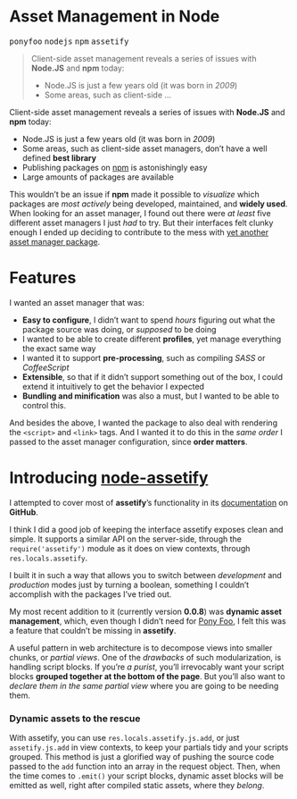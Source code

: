 <h1>Asset Management in Node</h1>

<div><kbd>ponyfoo</kbd> <kbd>nodejs</kbd> <kbd>npm</kbd> <kbd>assetify</kbd></div>

<blockquote><p>Client-side asset management reveals a series of issues with <strong>Node.JS</strong> and <strong>npm</strong> today:</p><ul> <li>Node.JS is just a few years old (it was born in <em>2009</em>)</li> <li>Some areas, such as client-side &#x2026;</li></ul></blockquote>

<div><p>Client-side asset management reveals a series of issues with <strong>Node.JS</strong> and <strong>npm</strong> today:</p></div>

<div></div>

<div><ul> <li>Node.JS is just a few years old (it was born in <em>2009</em>)</li> <li>Some areas, such as client-side asset managers, don&#x2019;t have a well defined <strong>best library</strong></li> <li>Publishing packages on <a href="https://npmjs.org/" target="_blank">npm</a> is astonishingly easy</li> <li>Large amounts of packages are available</li> </ul></div>

<div><p>This wouldn&#x2019;t be an issue if <strong>npm</strong> made it possible to <em>visualize</em> which packages are <em>most actively</em> being developed, maintained, and <strong>widely used</strong>. When looking for an asset manager, I found out there were <em>at least</em> five different asset managers I just <em>had</em> to try. But their interfaces felt clunky enough I ended up deciding to contribute to the mess with <a href="https://npmjs.org/package/assetify" target="_blank" aria-label="assetify on npm">yet another asset manager package</a>.</p> <h1 id="features">Features</h1> <p>I wanted an asset manager that was:</p> <ul> <li><strong>Easy to configure</strong>, I didn&#x2019;t want to spend <em>hours</em> figuring out what the package source was doing, or <em>supposed</em> to be doing</li> <li>I wanted to be able to create different <strong>profiles</strong>, yet manage everything the exact same way</li> <li>I wanted it to support <strong>pre-processing</strong>, such as compiling <em>SASS</em> or <em>CoffeeScript</em></li> <li><strong>Extensible</strong>, so that if it didn&#x2019;t support something out of the box, I could extend it intuitively to get the behavior I expected</li> <li><strong>Bundling and minification</strong> was also a must, but I wanted to be able to control this.</li> </ul> <p>And besides the above, I wanted the package to also deal with rendering the <code class="md-code md-code-inline">&lt;script&gt;</code> and <code class="md-code md-code-inline">&lt;link&gt;</code> tags. And I wanted it to do this in the <em>same order</em> I passed to the asset manager configuration, since <strong>order matters</strong>.</p> <h1 id="introducing-node-assetify-https-githubcom-bevacqua-node-assetify-node-assetify-on-github">Introducing <a href="https://github.com/bevacqua/node-assetify" target="_blank" aria-label="node-assetify on GitHub">node-assetify</a></h1> <p>I attempted to cover most of <strong>assetify</strong>&#x2019;s functionality in its <a href="https://github.com/bevacqua/node-assetify/blob/master/README.md" target="_blank" aria-label="node-assetify documentation">documentation</a> on <strong>GitHub</strong>.</p> <p>I think I did a good job of keeping the interface assetify exposes clean and simple. It supports a similar API on the server-side, through the <code class="md-code md-code-inline">require(&apos;assetify&apos;)</code> module as it does on view contexts, through <code class="md-code md-code-inline">res.locals.assetify</code>.</p> <p>I built it in such a way that allows you to switch between <em>development</em> and <em>production</em> modes just by turning a boolean, something I couldn&#x2019;t accomplish with the packages I&#x2019;ve tried out.</p> <p>My most recent addition to it (currently version <strong>0.0.8</strong>) was <strong>dynamic asset management</strong>, which, even though I didn&#x2019;t need for <a href="https://github.com/bevacqua/ponyfoo" target="_blank">Pony Foo</a>, I felt this was a feature that couldn&#x2019;t be missing in <strong>assetify</strong>.</p> <p>A useful pattern in web architecture is to decompose views into smaller chunks, or <em>partial views</em>. One of the <em>drawbacks</em> of such modularization, is handling script blocks. If you&#x2019;re <em>a purist</em>, you&#x2019;ll irrevocably want your script blocks <strong>grouped together at the bottom of the page</strong>. But you&#x2019;ll also want to <em>declare them in the same partial view</em> where you are going to be needing them.</p> <h3 id="dynamic-assets-to-the-rescue">Dynamic assets to the rescue</h3> <p>With assetify, you can use <code class="md-code md-code-inline">res.locals.assetify.js.add</code>, or just <code class="md-code md-code-inline">assetify.js.add</code> in view contexts, to keep your partials tidy and your scripts grouped. This method is just a glorified way of pushing the source code passed to the <code class="md-code md-code-inline">add</code> function into an array in the request object. Then, when the time comes to <code class="md-code md-code-inline">.emit()</code> your script blocks, dynamic asset blocks will be emitted as well, right after compiled static assets, where they <em>belong</em>.</p></div>

